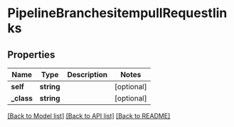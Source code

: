 # PipelineBranchesitempullRequestlinks

## Properties
Name | Type | Description | Notes
------------ | ------------- | ------------- | -------------
**self** | **string** |  | [optional] 
**_class** | **string** |  | [optional] 

[[Back to Model list]](../README.md#documentation-for-models) [[Back to API list]](../README.md#documentation-for-api-endpoints) [[Back to README]](../README.md)


